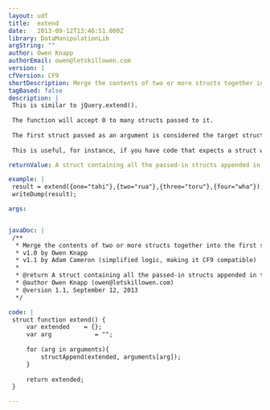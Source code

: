 ```yaml
---
layout: udf
title:  extend
date:   2013-09-12T13:46:51.000Z
library: DataManipulationLib
argString: ""
author: Owen Knapp
authorEmail: owen@letskillowen.com
version: 1
cfVersion: CF9
shortDescription: Merge the contents of two or more structs together into the first struct.
tagBased: false
description: |
 This is similar to jQuery.extend().
 
 The function will accept 0 to many structs passed to it.
 
 The first struct passed as an argument is considered the target struct. When two more more structs are passed to extend() properties from all the structs are added to the target.
 
 This is useful, for instance, if you have code that expects a struct with specific keys and defaults as a variable or argument and you want to ensure they always exist before executing any further code.

returnValue: A struct containing all the passed-in structs appended in turn

example: |
 result = extend({one="tahi"},{two="rua"},{three="toru"},{four="wha"});
 writeDump(result);

args:


javaDoc: |
 /**
  * Merge the contents of two or more structs together into the first struct.
  * v1.0 by Owen Knapp
  * v1.1 by Adam Cameron (simplified logic, making it CF9 compatible)
  * 
  * @return A struct containing all the passed-in structs appended in turn 
  * @author Owen Knapp (owen@letskillowen.com) 
  * @version 1.1, September 12, 2013 
  */

code: |
 struct function extend() {
     var extended    = {};
     var arg            = "";
 
     for (arg in arguments){
         structAppend(extended, arguments[arg]);
     }
 
     return extended;
 }

---
```


